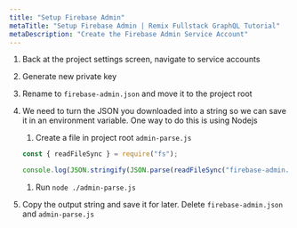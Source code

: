 ```yaml
---
title: "Setup Firebase Admin"
metaTitle: "Setup Firebase Admin | Remix Fullstack GraphQL Tutorial"
metaDescription: "Create the Firebase Admin Service Account"
---
```


1. Back at the project settings screen, navigate to service accounts

1. Generate new private key

1. Rename to `firebase-admin.json` and move it to the project root

1. We need to turn the JSON you downloaded into a string so we can save it in an environment variable. One way to do this is using Nodejs

   1. Create a file in project root `admin-parse.js`

   ```javascript
   const { readFileSync } = require("fs");

   console.log(JSON.stringify(JSON.parse(readFileSync("firebase-admin.json"))));
   ```

   1. Run `node ./admin-parse.js`

1. Copy the output string and save it for later. Delete `firebase-admin.json` and `admin-parse.js`
